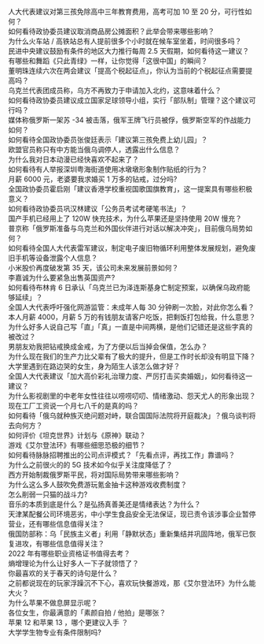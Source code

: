 人大代表建议对第三孩免除高中三年教育费用，高考可加 10 至 20 分，可行性如何？  
如何看待政协委员建议取消商品房公摊面积？此举会带来哪些影响？  
为什么火车站 / 高铁站总有人提前很多个小时就在候车室坐着，时间很多吗？  
民进中央建议鼓励有条件的地区大力推行每周 2.5 天假期，如何看待这一建议？  
有哪些和舞蹈《只此青绿》一样，让你觉得「这很中国」的瞬间？  
董明珠连续六次在两会建议「提高个税起征点」，你认为当前的个税起征点需要提高吗？  
乌克兰代表团成员称，乌方不再致力于申请加入北约，这意味着什么？  
如何看待政协委员建议成立国家足球领导小组，实行「部队制」管理？这个建议可行吗？  
媒体称俄罗斯一架苏 -34 被击落，俄军王牌飞行员被俘，俄罗斯空军的作战能力如何？  
如何看待全国政协委员张俊廷表示「建议第三孩免费上幼儿园」？  
欧盟官员称只有中方能当俄乌调停人，透露出什么信息？  
为什么我对日本动漫已经快喜欢不起来了？  
如何看待有人举报深圳粤海街道使用冰墩墩形象制作贴纸的行为？  
月薪 6000 元，老婆要我求婚买 1 万多的钻戒，过分吗?  
全国政协委员霍启刚「建议香港学校重视国歌国旗教育」，这一提案具有哪些积极意义？  
如何看待政协委员巩汉林建议「公务员考试考硬笔书法」？  
国产手机已经用上了 120W 快充技术，为什么苹果还是坚持使用 20W 慢充？  
普京称「俄罗斯准备与乌克兰和外国伙伴进行对话以解决冲突」，目前俄乌局势如何？  
如何看待全国人大代表雷军建议，制定电子废旧物循环利用整体发展规划，避免废旧手机等设备泄露个人信息？  
小米股价再度破发第 35 天，该公司未来发展前景如何？  
李嘉诚为什么要紧急出售英国资产?  
如何看待布林肯 6 日承认「乌克兰已为泽连斯基身亡制定预案，以确保乌政府能够延续」？  
全国人大代表呼吁强化网游监管：未成年人每 30 分钟刷一次脸，对此你怎么看？  
本人月薪 4000，月薪 5 万的有钱朋友请客户吃饭，把剩饭打包给我，什么意思？  
为什么好多人说自己写「直」「真」一直是中间两横，是他们记错还是这些字真的被改过？  
男朋友劝我把钻戒换成金戒，为了方便以后当掉会保值，怎么办？  
为什么现在我们的生产力比父辈有了极大的提升，但是工作时长却没有明显下降？  
大学里遇到在路边哭的女生，身为陌生人该怎么做才好？  
全国人大代表建议「加大高价彩礼治理力度、严厉打击买卖婚姻」，如何看待这一建议？  
为什么影视剧里的中老年女性往往以唠唠叨叨、情绪激动、怨天尤人的形象出现？  
现在工厂工资说一个月七八千的是真的吗？  
如何看待「俄乌就种族灭绝问题对峙，联合国国际法院将开庭裁决」？俄乌谈判将去向何方？  
如何评价《坦克世界》计划与《原神》联动？  
游戏《艾尔登法环》有哪些细思恐极的细节？  
如何看待脉脉招聘推出的公司点评模式？「先看点评，再找工作」靠谱吗？  
为什么之前很火的的 5G 技术如今似乎关注度降低了？  
西方开始制裁俄罗斯平民，将对国际局势带来哪些影响？  
为什么这么多人鼓吹免费游玩氪金抽卡这种游戏收费制度？  
怎么削弱一只猫的战斗力?  
音乐的本质到底是什么？是弘扬真善美还是情绪表达？为什么？  
天津某配餐公司环境恶劣，中小学生食品安全无法保证，现已责令该涉事企业暂停营业，还有哪些信息值得关注？  
俄国防部称：乌「民族主义者」利用「静默状态」重新集结并巩固阵地，俄军已恢复进攻，有哪些信息值得关注？  
2022 年有哪些职业资格证书值得去考？  
熵增理论为什么让好多人一下子就领悟了？  
你最喜欢的关于春天的诗句是什么？  
之前都说现在的玩家浮躁沉不下心，喜欢玩快餐游戏，那《艾尔登法环》为什么能大火？  
为什么苹果不做息屏显示呢？  
各位女生，你最满意的「素颜自拍 / 他拍」是哪张？  
苹果 12 和苹果 13 ，哪个更建议入手  ？  
大学学生物专业有条件限制吗?  
